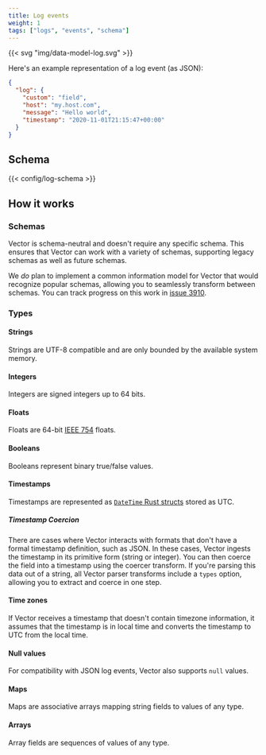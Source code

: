 ```yaml
---
title: Log events
weight: 1
tags: ["logs", "events", "schema"]
---
```


{{< svg "img/data-model-log.svg" >}}

Here's an example representation of a log event (as JSON):

```json
{
  "log": {
    "custom": "field",
    "host": "my.host.com",
    "message": "Hello world",
    "timestamp": "2020-11-01T21:15:47+00:00"
  }
}
```

## Schema

{{< config/log-schema >}}

## How it works

### Schemas

Vector is schema-neutral and doesn't require any specific schema. This ensures that Vector can work
with a variety of schemas, supporting legacy schemas as well as future schemas.

We *do* plan to implement a common information model for Vector that would recognize popular
schemas, allowing you to seamlessly transform between schemas. You can track progress on this work
in [issue 3910][3910].

### Types

#### Strings

Strings are UTF-8 compatible and are only bounded by the available system memory.

#### Integers

Integers are signed integers up to 64 bits.

#### Floats

Floats are 64-bit [IEEE 754][ieee_754] floats.

#### Booleans

Booleans represent binary true/false values.

#### Timestamps

Timestamps are represented as [`DateTime` Rust structs][date_time] stored as UTC.

##### Timestamp Coercion

There are cases where Vector interacts with formats that don't have a formal timestamp definition,
such as JSON. In these cases, Vector ingests the timestamp in its primitive form (string or
integer). You can then coerce the field into a timestamp using the coercer transform. If you're
parsing this data out of a string, all Vector parser transforms include a `types` option, allowing
you to extract and coerce in one step.

#### Time zones

If Vector receives a timestamp that doesn't contain timezone information, it assumes that the
timestamp is in local time and converts the timestamp to UTC from the local time.

#### Null values

For compatibility with JSON log events, Vector also supports `null` values.

#### Maps

Maps are associative arrays mapping string fields to values of any type.

#### Arrays

Array fields are sequences of values of any type.

[3910]: https://github.com/vectordotdev/vector/issues/3910
[components]: /components
[date_time]: https://docs.rs/chrono/latest/chrono/struct.DateTime.html
[ieee_754]: https://en.wikipedia.org/wiki/IEEE_754
